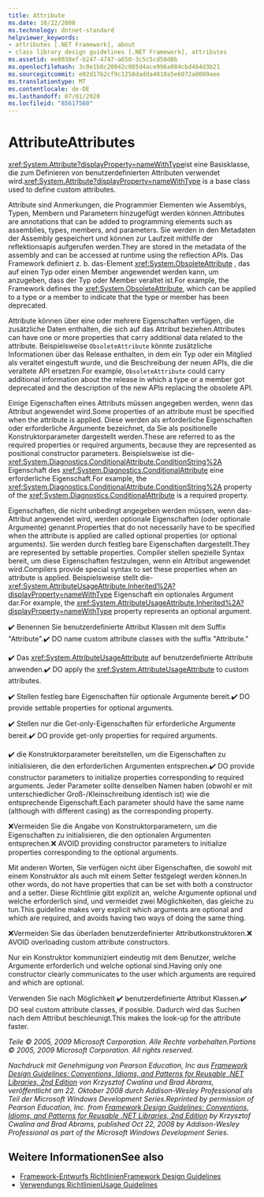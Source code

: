 ```yaml
---
title: Attribute
ms.date: 10/22/2008
ms.technology: dotnet-standard
helpviewer_keywords:
- attributes [.NET Framework], about
- class library design guidelines [.NET Framework], attributes
ms.assetid: ee0038ef-b247-4747-a650-3c5c5cd58d8b
ms.openlocfilehash: 3c0e1b8c20042c085d4ace996a084cbd464d3b21
ms.sourcegitcommit: e02d17b2cf9c1258dadda4810a5e6072a0089aee
ms.translationtype: MT
ms.contentlocale: de-DE
ms.lasthandoff: 07/01/2020
ms.locfileid: "85617560"
---
```

# <a name="attributes"></a><span data-ttu-id="5c878-102">Attribute</span><span class="sxs-lookup"><span data-stu-id="5c878-102">Attributes</span></span>
<span data-ttu-id="5c878-103"><xref:System.Attribute?displayProperty=nameWithType>ist eine Basisklasse, die zum Definieren von benutzerdefinierten Attributen verwendet wird.</span><span class="sxs-lookup"><span data-stu-id="5c878-103"><xref:System.Attribute?displayProperty=nameWithType> is a base class used to define custom attributes.</span></span>

 <span data-ttu-id="5c878-104">Attribute sind Anmerkungen, die Programmier Elementen wie Assemblys, Typen, Membern und Parametern hinzugefügt werden können.</span><span class="sxs-lookup"><span data-stu-id="5c878-104">Attributes are annotations that can be added to programming elements such as assemblies, types, members, and parameters.</span></span> <span data-ttu-id="5c878-105">Sie werden in den Metadaten der Assembly gespeichert und können zur Laufzeit mithilfe der reflektionsapis aufgerufen werden.</span><span class="sxs-lookup"><span data-stu-id="5c878-105">They are stored in the metadata of the assembly and can be accessed at runtime using the reflection APIs.</span></span> <span data-ttu-id="5c878-106">Das Framework definiert z. b. das-Element <xref:System.ObsoleteAttribute> , das auf einen Typ oder einen Member angewendet werden kann, um anzugeben, dass der Typ oder Member veraltet ist.</span><span class="sxs-lookup"><span data-stu-id="5c878-106">For example, the Framework defines the <xref:System.ObsoleteAttribute>, which can be applied to a type or a member to indicate that the type or member has been deprecated.</span></span>

 <span data-ttu-id="5c878-107">Attribute können über eine oder mehrere Eigenschaften verfügen, die zusätzliche Daten enthalten, die sich auf das Attribut beziehen.</span><span class="sxs-lookup"><span data-stu-id="5c878-107">Attributes can have one or more properties that carry additional data related to the attribute.</span></span> <span data-ttu-id="5c878-108">Beispielsweise `ObsoleteAttribute` könnte zusätzliche Informationen über das Release enthalten, in dem ein Typ oder ein Mitglied als veraltet eingestuft wurde, und die Beschreibung der neuen APIs, die die veraltete API ersetzen.</span><span class="sxs-lookup"><span data-stu-id="5c878-108">For example, `ObsoleteAttribute` could carry additional information about the release in which a type or a member got deprecated and the description of the new APIs replacing the obsolete API.</span></span>

 <span data-ttu-id="5c878-109">Einige Eigenschaften eines Attributs müssen angegeben werden, wenn das Attribut angewendet wird.</span><span class="sxs-lookup"><span data-stu-id="5c878-109">Some properties of an attribute must be specified when the attribute is applied.</span></span> <span data-ttu-id="5c878-110">Diese werden als erforderliche Eigenschaften oder erforderliche Argumente bezeichnet, da Sie als positionelle Konstruktorparameter dargestellt werden.</span><span class="sxs-lookup"><span data-stu-id="5c878-110">These are referred to as the required properties or required arguments, because they are represented as positional constructor parameters.</span></span> <span data-ttu-id="5c878-111">Beispielsweise ist die- <xref:System.Diagnostics.ConditionalAttribute.ConditionString%2A> Eigenschaft des <xref:System.Diagnostics.ConditionalAttribute> eine erforderliche Eigenschaft.</span><span class="sxs-lookup"><span data-stu-id="5c878-111">For example, the <xref:System.Diagnostics.ConditionalAttribute.ConditionString%2A> property of the <xref:System.Diagnostics.ConditionalAttribute> is a required property.</span></span>

 <span data-ttu-id="5c878-112">Eigenschaften, die nicht unbedingt angegeben werden müssen, wenn das-Attribut angewendet wird, werden optionale Eigenschaften (oder optionale Argumente) genannt.</span><span class="sxs-lookup"><span data-stu-id="5c878-112">Properties that do not necessarily have to be specified when the attribute is applied are called optional properties (or optional arguments).</span></span> <span data-ttu-id="5c878-113">Sie werden durch festleg bare Eigenschaften dargestellt.</span><span class="sxs-lookup"><span data-stu-id="5c878-113">They are represented by settable properties.</span></span> <span data-ttu-id="5c878-114">Compiler stellen spezielle Syntax bereit, um diese Eigenschaften festzulegen, wenn ein Attribut angewendet wird.</span><span class="sxs-lookup"><span data-stu-id="5c878-114">Compilers provide special syntax to set these properties when an attribute is applied.</span></span> <span data-ttu-id="5c878-115">Beispielsweise stellt die- <xref:System.AttributeUsageAttribute.Inherited%2A?displayProperty=nameWithType> Eigenschaft ein optionales Argument dar.</span><span class="sxs-lookup"><span data-stu-id="5c878-115">For example, the <xref:System.AttributeUsageAttribute.Inherited%2A?displayProperty=nameWithType> property represents an optional argument.</span></span>

 <span data-ttu-id="5c878-116">✔️ Benennen Sie benutzerdefinierte Attribut Klassen mit dem Suffix "Attribute".</span><span class="sxs-lookup"><span data-stu-id="5c878-116">✔️ DO name custom attribute classes with the suffix "Attribute."</span></span>

 <span data-ttu-id="5c878-117">✔️ Das <xref:System.AttributeUsageAttribute> auf benutzerdefinierte Attribute anwenden.</span><span class="sxs-lookup"><span data-stu-id="5c878-117">✔️ DO apply the <xref:System.AttributeUsageAttribute> to custom attributes.</span></span>

 <span data-ttu-id="5c878-118">✔️ Stellen festleg bare Eigenschaften für optionale Argumente bereit.</span><span class="sxs-lookup"><span data-stu-id="5c878-118">✔️ DO provide settable properties for optional arguments.</span></span>

 <span data-ttu-id="5c878-119">✔️ Stellen nur die Get-only-Eigenschaften für erforderliche Argumente bereit.</span><span class="sxs-lookup"><span data-stu-id="5c878-119">✔️ DO provide get-only properties for required arguments.</span></span>

 <span data-ttu-id="5c878-120">✔️ die Konstruktorparameter bereitstellen, um die Eigenschaften zu initialisieren, die den erforderlichen Argumenten entsprechen.</span><span class="sxs-lookup"><span data-stu-id="5c878-120">✔️ DO provide constructor parameters to initialize properties corresponding to required arguments.</span></span> <span data-ttu-id="5c878-121">Jeder Parameter sollte denselben Namen haben (obwohl er mit unterschiedlicher Groß-/Kleinschreibung identisch ist) wie die entsprechende Eigenschaft.</span><span class="sxs-lookup"><span data-stu-id="5c878-121">Each parameter should have the same name (although with different casing) as the corresponding property.</span></span>

 <span data-ttu-id="5c878-122">❌Vermeiden Sie die Angabe von Konstruktorparametern, um die Eigenschaften zu initialisieren, die den optionalen Argumenten entsprechen.</span><span class="sxs-lookup"><span data-stu-id="5c878-122">❌ AVOID providing constructor parameters to initialize properties corresponding to the optional arguments.</span></span>

 <span data-ttu-id="5c878-123">Mit anderen Worten, Sie verfügen nicht über Eigenschaften, die sowohl mit einem Konstruktor als auch mit einem Setter festgelegt werden können.</span><span class="sxs-lookup"><span data-stu-id="5c878-123">In other words, do not have properties that can be set with both a constructor and a setter.</span></span> <span data-ttu-id="5c878-124">Diese Richtlinie gibt explizit an, welche Argumente optional und welche erforderlich sind, und vermeidet zwei Möglichkeiten, das gleiche zu tun.</span><span class="sxs-lookup"><span data-stu-id="5c878-124">This guideline makes very explicit which arguments are optional and which are required, and avoids having two ways of doing the same thing.</span></span>

 <span data-ttu-id="5c878-125">❌Vermeiden Sie das überladen benutzerdefinierter Attributkonstruktoren.</span><span class="sxs-lookup"><span data-stu-id="5c878-125">❌ AVOID overloading custom attribute constructors.</span></span>

 <span data-ttu-id="5c878-126">Nur ein Konstruktor kommuniziert eindeutig mit dem Benutzer, welche Argumente erforderlich und welche optional sind.</span><span class="sxs-lookup"><span data-stu-id="5c878-126">Having only one constructor clearly communicates to the user which arguments are required and which are optional.</span></span>

 <span data-ttu-id="5c878-127">Verwenden Sie nach Möglichkeit ✔️ benutzerdefinierte Attribut Klassen.</span><span class="sxs-lookup"><span data-stu-id="5c878-127">✔️ DO seal custom attribute classes, if possible.</span></span> <span data-ttu-id="5c878-128">Dadurch wird das Suchen nach dem Attribut beschleunigt.</span><span class="sxs-lookup"><span data-stu-id="5c878-128">This makes the look-up for the attribute faster.</span></span>

 <span data-ttu-id="5c878-129">*Teile &copy; 2005, 2009 Microsoft Corporation. Alle Rechte vorbehalten.*</span><span class="sxs-lookup"><span data-stu-id="5c878-129">*Portions &copy; 2005, 2009 Microsoft Corporation. All rights reserved.*</span></span>

 <span data-ttu-id="5c878-130">*Nachdruck mit Genehmigung von Pearson Education, Inc aus [Framework Design Guidelines: Conventions, Idioms, and Patterns for Reusable .NET Libraries, 2nd Edition](https://www.informit.com/store/framework-design-guidelines-conventions-idioms-and-9780321545619) von Krzysztof Cwalina und Brad Abrams, veröffentlicht am 22. Oktober 2008 durch Addison-Wesley Professional als Teil der Microsoft Windows Development Series.*</span><span class="sxs-lookup"><span data-stu-id="5c878-130">*Reprinted by permission of Pearson Education, Inc. from [Framework Design Guidelines: Conventions, Idioms, and Patterns for Reusable .NET Libraries, 2nd Edition](https://www.informit.com/store/framework-design-guidelines-conventions-idioms-and-9780321545619) by Krzysztof Cwalina and Brad Abrams, published Oct 22, 2008 by Addison-Wesley Professional as part of the Microsoft Windows Development Series.*</span></span>

## <a name="see-also"></a><span data-ttu-id="5c878-131">Weitere Informationen</span><span class="sxs-lookup"><span data-stu-id="5c878-131">See also</span></span>

- [<span data-ttu-id="5c878-132">Framework-Entwurfs Richtlinien</span><span class="sxs-lookup"><span data-stu-id="5c878-132">Framework Design Guidelines</span></span>](index.md)
- [<span data-ttu-id="5c878-133">Verwendungs Richtlinien</span><span class="sxs-lookup"><span data-stu-id="5c878-133">Usage Guidelines</span></span>](usage-guidelines.md)
